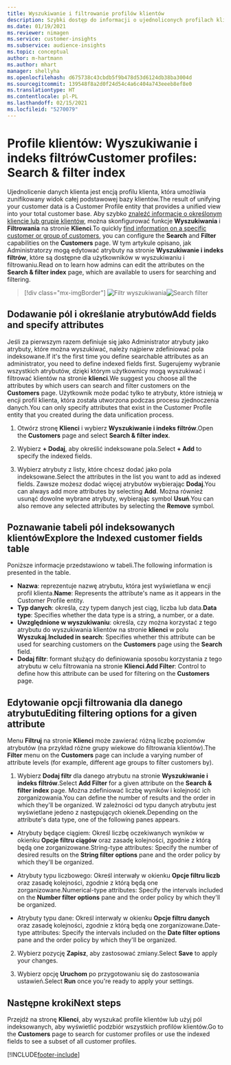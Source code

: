```yaml
---
title: Wyszukiwanie i filtrowanie profilów klientów
description: Szybki dostęp do informacji o ujednoliconych profilach klientów i filtrach dla określonych atrybutów.
ms.date: 01/19/2021
ms.reviewer: nimagen
ms.service: customer-insights
ms.subservice: audience-insights
ms.topic: conceptual
author: m-hartmann
ms.author: mhart
manager: shellyha
ms.openlocfilehash: d675738c43cbdb5f9b478d53d6124db38ba3004d
ms.sourcegitcommit: 139548f8a2d0f24d54c4a6c404a743eeeb8ef8e0
ms.translationtype: HT
ms.contentlocale: pl-PL
ms.lasthandoff: 02/15/2021
ms.locfileid: "5270079"
---
```

# <a name="customer-profiles-search--filter-index"></a><span data-ttu-id="37553-103">Profile klientów: Wyszukiwanie i indeks filtrów</span><span class="sxs-lookup"><span data-stu-id="37553-103">Customer profiles: Search & filter index</span></span>

<span data-ttu-id="37553-104">Ujednolicenie danych klienta jest encją profilu klienta, która umożliwia zunifikowany widok całej podstawowej bazy klientów.</span><span class="sxs-lookup"><span data-stu-id="37553-104">The result of unifying your customer data is a Customer Profile entity that provides a unified view into your total customer base.</span></span> <span data-ttu-id="37553-105">Aby szybko [znaleźć informacje o określonym kliencie lub grupie klientów](customer-profiles.md), można skonfigurować funkcje **Wyszukiwania** i **Filtrowania** na stronie **Klienci**.</span><span class="sxs-lookup"><span data-stu-id="37553-105">To quickly [find information on a specific customer or group of customers](customer-profiles.md), you can configure the **Search** and **Filter** capabilities on the **Customers** page.</span></span> <span data-ttu-id="37553-106">W tym artykule opisano, jak Administratorzy mogą edytować atrybuty na stronie **Wyszukiwanie i indeks filtrów**, które są dostępne dla użytkowników w wyszukiwaniu i filtrowaniu.</span><span class="sxs-lookup"><span data-stu-id="37553-106">Read on to learn how admins can edit the attributes on the **Search & filter index** page, which are available to users for searching and filtering.</span></span>

> [!div class="mx-imgBorder"]
> <span data-ttu-id="37553-107">![Filtr wyszukiwania](media/search-filter.png "Filtr wyszukiwania")</span><span class="sxs-lookup"><span data-stu-id="37553-107">![Search filter](media/search-filter.png "Search filter")</span></span>

## <a name="add-fields-and-specify-attributes"></a><span data-ttu-id="37553-108">Dodawanie pól i określanie atrybutów</span><span class="sxs-lookup"><span data-stu-id="37553-108">Add fields and specify attributes</span></span>

<span data-ttu-id="37553-109">Jeśli za pierwszym razem definiuje się jako Administrator atrybuty jako atrybuty, które można wyszukiwać, należy najpierw zdefiniować pola indeksowane.</span><span class="sxs-lookup"><span data-stu-id="37553-109">If it's the first time you define searchable attributes as an administrator, you need to define indexed fields first.</span></span> <span data-ttu-id="37553-110">Sugerujemy wybranie wszystkich atrybutów, dzięki którym użytkownicy mogą wyszukiwać i filtrować klientów na stronie **klienci**.</span><span class="sxs-lookup"><span data-stu-id="37553-110">We suggest you choose all the attributes by which users can search and filter customers on the **Customers** page.</span></span> <span data-ttu-id="37553-111">Użytkownik może podać tylko te atrybuty, które istnieją w encji profil klienta, która została utworzona podczas procesu zjednoczenia danych.</span><span class="sxs-lookup"><span data-stu-id="37553-111">You can only specify attributes that exist in the Customer Profile entity that you created during the data unification process.</span></span>

1. <span data-ttu-id="37553-112">Otwórz stronę **Klienci** i wybierz **Wyszukiwanie i indeks filtrów**.</span><span class="sxs-lookup"><span data-stu-id="37553-112">Open the **Customers** page and select **Search & filter index**.</span></span>

2. <span data-ttu-id="37553-113">Wybierz **+ Dodaj**, aby określić indeksowane pola.</span><span class="sxs-lookup"><span data-stu-id="37553-113">Select **+ Add** to specify the indexed fields.</span></span>

3. <span data-ttu-id="37553-114">Wybierz atrybuty z listy, które chcesz dodać jako pola indeksowane.</span><span class="sxs-lookup"><span data-stu-id="37553-114">Select the attributes in the list you want to add as indexed fields.</span></span> <span data-ttu-id="37553-115">Zawsze możesz dodać więcej atrybutów wybierając **Dodaj**.</span><span class="sxs-lookup"><span data-stu-id="37553-115">You can always add more attributes by selecting **Add**.</span></span> <span data-ttu-id="37553-116">Można również usunąć dowolne wybrane atrybuty, wybierając symbol **Usuń**.</span><span class="sxs-lookup"><span data-stu-id="37553-116">You can also remove any selected attributes by selecting the **Remove** symbol.</span></span>

## <a name="explore-the-indexed-customer-fields-table"></a><span data-ttu-id="37553-117">Poznawanie tabeli pól indeksowanych klientów</span><span class="sxs-lookup"><span data-stu-id="37553-117">Explore the Indexed customer fields table</span></span>

<span data-ttu-id="37553-118">Poniższe informacje przedstawiono w tabeli.</span><span class="sxs-lookup"><span data-stu-id="37553-118">The following information is presented in the table.</span></span>

- <span data-ttu-id="37553-119">**Nazwa**: reprezentuje nazwę atrybutu, która jest wyświetlana w encji profil klienta.</span><span class="sxs-lookup"><span data-stu-id="37553-119">**Name**: Represents the attribute's name as it appears in the Customer Profile entity.</span></span>
- <span data-ttu-id="37553-120">**Typ danych**: określa, czy typem danych jest ciąg, liczba lub data.</span><span class="sxs-lookup"><span data-stu-id="37553-120">**Data type**: Specifies whether the data type is a string, a number, or a date.</span></span>
- <span data-ttu-id="37553-121">**Uwzględnione w wyszukiwaniu**: określa, czy można korzystać z tego atrybutu do wyszukiwania klientów na stronie **klienci** w polu **Wyszukaj**.</span><span class="sxs-lookup"><span data-stu-id="37553-121">**Included in search**: Specifies whether this attribute can be used for searching customers on the **Customers** page using the **Search** field.</span></span>
- <span data-ttu-id="37553-122">**Dodaj filtr**: formant służący do definiowania sposobu korzystania z tego atrybutu w celu filtrowania na stronie **Klienci**.</span><span class="sxs-lookup"><span data-stu-id="37553-122">**Add Filter**: Control to define how this attribute can be used for filtering on the **Customers** page.</span></span>

## <a name="editing-filtering-options-for-a-given-attribute"></a><span data-ttu-id="37553-123">Edytowanie opcji filtrowania dla danego atrybutu</span><span class="sxs-lookup"><span data-stu-id="37553-123">Editing filtering options for a given attribute</span></span>

<span data-ttu-id="37553-124">Menu **Filtruj** na stronie **Klienci** może zawierać różną liczbę poziomów atrybutów (na przykład różne grupy wiekowe do filtrowania klientów).</span><span class="sxs-lookup"><span data-stu-id="37553-124">The **Filter** menu on the **Customers** page can include a varying number of attribute levels (for example, different age groups to filter customers by).</span></span>

1. <span data-ttu-id="37553-125">Wybierz **Dodaj filtr** dla danego atrybutu na stronie **Wyszukiwanie i indeks filtrów**.</span><span class="sxs-lookup"><span data-stu-id="37553-125">Select **Add Filter** for a given attribute on the **Search & filter index** page.</span></span> <span data-ttu-id="37553-126">Można zdefiniować liczbę wyników i kolejność ich zorganizowania.</span><span class="sxs-lookup"><span data-stu-id="37553-126">You can define the number of results and the order in which they'll be organized.</span></span> <span data-ttu-id="37553-127">W zależności od typu danych atrybutu jest wyświetlane jedeno z następujących okienek.</span><span class="sxs-lookup"><span data-stu-id="37553-127">Depending on the attribute's data type, one of the following panes appears.</span></span>

- <span data-ttu-id="37553-128">Atrybuty będące ciągiem: Określ liczbę oczekiwanych wyników w okienku **Opcje filtru ciągów** oraz zasadę kolejności, zgodnie z którą będą one zorganizowane.</span><span class="sxs-lookup"><span data-stu-id="37553-128">String-type attributes: Specify the number of desired results on the **String filter options** pane and the order policy by which they'll be organized.</span></span>

- <span data-ttu-id="37553-129">Atrybuty typu liczbowego: Określ interwały w okienku **Opcje filtru liczb** oraz zasadę kolejności, zgodnie z którą będą one zorganizowane.</span><span class="sxs-lookup"><span data-stu-id="37553-129">Numerical-type attributes: Specify the intervals included on the **Number filter options** pane and the order policy by which they'll be organized.</span></span>

- <span data-ttu-id="37553-130">Atrybuty typu dane:  Określ interwały w okienku **Opcje filtru danych** oraz zasadę kolejności, zgodnie z którą będą one zorganizowane.</span><span class="sxs-lookup"><span data-stu-id="37553-130">Date-type attributes:  Specify the intervals included on the **Date filter options** pane and the order policy by which they'll be organized.</span></span>

2. <span data-ttu-id="37553-131">Wybierz pozycję **Zapisz**, aby zastosować zmiany.</span><span class="sxs-lookup"><span data-stu-id="37553-131">Select **Save** to apply your changes.</span></span>

3. <span data-ttu-id="37553-132">Wybierz opcję **Uruchom** po przygotowaniu się do zastosowania ustawień.</span><span class="sxs-lookup"><span data-stu-id="37553-132">Select **Run** once you're ready to apply your settings.</span></span>

## <a name="next-steps"></a><span data-ttu-id="37553-133">Następne kroki</span><span class="sxs-lookup"><span data-stu-id="37553-133">Next steps</span></span>

<span data-ttu-id="37553-134">Przejdź na stronę **Klienci**, aby wyszukać profile klientów lub użyj pól indeksowanych, aby wyświetlić podzbiór wszystkich profilów klientów.</span><span class="sxs-lookup"><span data-stu-id="37553-134">Go to the **Customers** page to search for customer profiles or use the indexed fields to see a subset of all customer profiles.</span></span>


[!INCLUDE[footer-include](../includes/footer-banner.md)]